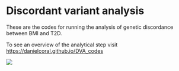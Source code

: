 # Discordant variant analysis

These are the codes for running the analysis of genetic discordance between BMI and T2D.

To see an overview of the analytical step visit https://danielcoral.github.io/DVA_codes

![](/plots/aline.png)
